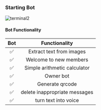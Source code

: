 ### Starting Bot
![terminal2](https://user-images.githubusercontent.com/91799009/178828330-5c0397bf-722f-4f02-a2e2-938b577d39d1.gif)


#### Bot Functionality


|       Bot      |           Functionality         |
| :-----------: | :--------------------------------: |
|       ✅        |   Extract text from images             |
|       ✅        |   Welcome to new members         |
|       ✅        |   Simple arithmetic calculator   |
|       ✅        |   Owner bot                      |
|       ✅        |   Generate qrcode	              |
|       ✅        |   delete inappropriate messages  |
|       ✅        |   turn text into voice	          |
